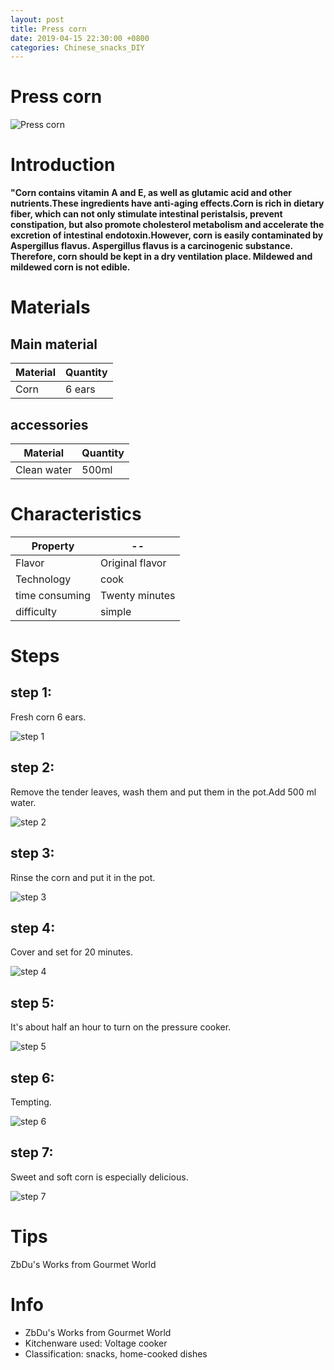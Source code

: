 ```yaml
---
layout: post
title: Press corn
date: 2019-04-15 22:30:00 +0800
categories: Chinese_snacks_DIY
---
```


# Press corn

![Press corn]({{site.baseurl}}/img/417358/417358.jpg)

# Introduction

**"Corn contains vitamin A and E, as well as glutamic acid and other nutrients.These ingredients have anti-aging effects.Corn is rich in dietary fiber, which can not only stimulate intestinal peristalsis, prevent constipation, but also promote cholesterol metabolism and accelerate the excretion of intestinal endotoxin.However, corn is easily contaminated by Aspergillus flavus. Aspergillus flavus is a carcinogenic substance. Therefore, corn should be kept in a dry ventilation place. Mildewed and mildewed corn is not edible.**

# Materials


## Main material

Material|Quantity
--|--
Corn|6 ears

## accessories

Material|Quantity
--|--
Clean water|500ml

# Characteristics

Property|--
--|--
Flavor|Original flavor
Technology|cook
time consuming|Twenty minutes
difficulty|simple

# Steps

## step 1:

Fresh corn 6 ears.

![step 1]({{site.baseurl}}/img/417358/1.jpg)

## step 2:

Remove the tender leaves, wash them and put them in the pot.Add 500 ml water.

![step 2]({{site.baseurl}}/img/417358/2.jpg)

## step 3:

Rinse the corn and put it in the pot.

![step 3]({{site.baseurl}}/img/417358/3.jpg)

## step 4:

Cover and set for 20 minutes.

![step 4]({{site.baseurl}}/img/417358/4.jpg)

## step 5:

It's about half an hour to turn on the pressure cooker.

![step 5]({{site.baseurl}}/img/417358/5.jpg)

## step 6:

Tempting.

![step 6]({{site.baseurl}}/img/417358/6.jpg)

## step 7:

Sweet and soft corn is especially delicious.

![step 7]({{site.baseurl}}/img/417358/7.jpg)

# Tips

ZbDu's Works from Gourmet World

# Info

- ZbDu's Works from Gourmet World
- Kitchenware used: Voltage cooker
- Classification: snacks, home-cooked dishes
